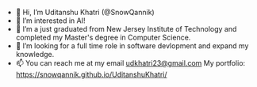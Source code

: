 - 👋 Hi, I’m Uditanshu Khatri (@SnowQannik)
- 👀 I’m interested in AI!
- 🌱 I’m a just graduated from New Jersey Institute of Technology and completed my Master's degree in Computer Science.
- 💞️ I’m looking for a full time role in software devlopment and expand my knowledge.
- 📫 You can reach me at my email udkhatri23@gmail.com
My portfolio: https://snowqannik.github.io/UditanshuKhatri/
<!---
SnowQannik/SnowQannik is a ✨ special ✨ repository because its `README.md` (this file) appears on your GitHub profile.
You can click the Preview link to take a look at your changes.
--->
